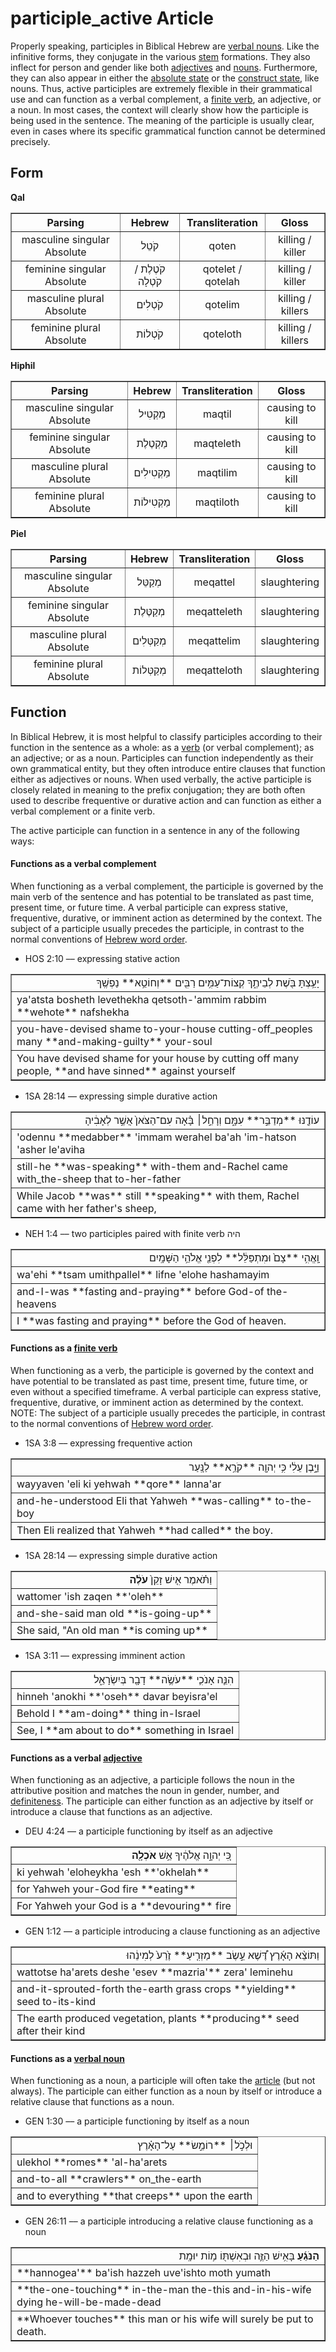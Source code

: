 # participle_active Article
Properly speaking, participles in Biblical Hebrew are [verbal nouns](https://git.door43.org/Door43/en-uhg/src/master/content/verb/02.md#verbal-nouns). Like the infinitive forms, they conjugate in the various [stem](https://git.door43.org/Door43/en-uhg/src/master/content/stem/02.md) formations. They also inflect for person and gender like both [adjectives](https://git.door43.org/Door43/en-uhg/src/master/content/adjective/02.md) and [nouns](https://git.door43.org/Door43/en-uhg/src/master/content/noun/02.md). Furthermore, they can also appear in either the [absolute state](https://git.door43.org/Door43/en-uhg/src/master/content/state_absolute/02.md) or the [construct state](https://git.door43.org/Door43/en-uhg/src/master/content/state_construct/02.md), like nouns. Thus, active participles are extremely flexible in their grammatical use and can function as a verbal complement, a [finite verb](https://git.door43.org/Door43/en-uhg/src/master/content/verb/02.md#finite-verbs), an adjective, or a noun. In most cases, the context will clearly show how the participle is being used in the sentence. The meaning of the participle is usually clear, even in cases where its specific grammatical function cannot be determined precisely.

## Form

**Qal**
<table border="1" class="docutils">
<tr class="row-odd"><th>Parsing</th><th>Hebrew</th><th>Transliteration</th><th>Gloss</th>
</tr>
<tr class="row-even" align="center"><td>masculine singular Absolute</td><td>קֹטֵל</td><td>qoten</td><td>killing / killer</td>
</tr>
<tr class="row-odd" align="center"><td>feminine singular Absolute</td><td>קֹטֶלֶת / קֹטְלָה</td><td>qotelet / qotelah</td><td>killing / killer</td>
</tr>
<tr class="row-even" align="center"><td>masculine plural Absolute</td><td>קֹטְלִים</td><td>qotelim</td><td>killing / killers</td>
</tr>
<tr class="row-odd" align="center"><td>feminine plural Absolute</td><td>קֹטְלוֹת</td><td>qoteloth</td><td>killing / killers</td>
</tr>
</tbody>
</table>

**Hiphil**
<table border="1" class="docutils">
<tr class="row-odd"><th>Parsing</th><th>Hebrew</th><th>Transliteration</th><th>Gloss</th>
</tr>
<tr class="row-even" align="center"><td>masculine singular Absolute</td><td>מַקְטִיל</td><td>maqtil</td><td>causing to kill</td>
</tr>
<tr class="row-odd" align="center"><td>feminine singular Absolute</td><td>מַקְטֶלֶת</td><td>maqteleth</td><td>causing to kill</td>
</tr>
<tr class="row-even" align="center"><td>masculine plural Absolute</td><td>מַקְטִילִים</td><td>maqtilim</td><td>causing to kill</td>
</tr>
<tr class="row-odd" align="center"><td>feminine plural Absolute</td><td>מַקְטִילוֹת</td><td>maqtiloth</td><td>causing to kill</td>
</tr>
</tbody>
</table>

**Piel**
<table border="1" class="docutils">
<tr class="row-odd"><th>Parsing</th><th>Hebrew</th><th>Transliteration</th><th>Gloss</th>
</tr>
<tr class="row-even" align="center"><td>masculine singular Absolute</td><td>מְקַטֵּל</td><td>meqattel</td><td>slaughtering</td>
</tr>
<tr class="row-odd" align="center"><td>feminine singular Absolute</td><td>מְקַטֶּלֶת</td><td>meqatteleth</td><td>slaughtering</td>
</tr>
<tr class="row-even" align="center"><td>masculine plural Absolute</td><td>מְקַטְּלִים</td><td>meqattelim</td><td>slaughtering</td>
</tr>
<tr class="row-odd" align="center"><td>feminine plural Absolute</td><td>מְקַטְּלוֹת</td><td>meqatteloth</td><td>slaughtering</td>
</tr>
</tbody>
</table>

## Function
In Biblical Hebrew, it is most helpful to classify participles according to their function in the sentence as a whole: as a [verb](https://git.door43.org/Door43/en-uhg/src/master/content/verb/02.md) (or verbal complement); as an adjective; or as a noun. Participles can function independently as their own grammatical entity, but they often introduce entire clauses that function either as adjectives or nouns. When used verbally, the active participle is closely related in meaning to the prefix conjugation; they are both often used to describe frequentive or durative action and can function as either a verbal complement or a finite verb.

The active participle can function in a sentence in any of the following ways:

#### Functions as a verbal complement
When functioning as a verbal complement, the participle is governed by the main verb of the sentence and has potential to be translated as past time, present time, or future time. A verbal participle can express stative, frequentive, durative, or imminent action as determined by the context. The subject of a participle usually precedes the participle, in contrast to the normal conventions of [Hebrew word order](https://git.door43.org/Door43/en-uhg/src/master/content/word_order/02.md).

* HOS 2:10 –– expressing stative action
<table border="1" class="docutils">
<colgroup>
<col width="100%" />
</colgroup>
<tbody valign="top">
<tr class="row-odd" align="right"><td>יָעַ֥צְתָּ בֹּ֖שֶׁת לְבֵיתֶ֑ךָ קְצוֹת־עַמִּ֥ים רַבִּ֖ים **וְחוֹטֵ֥א** נַפְשֶֽׁךָ</td>
</tr>
<tr class="row-even"><td>ya'atsta bosheth levethekha qetsoth-'ammim rabbim **wehote** nafshekha</td>
</tr>
<tr class="row-odd"><td>you-have-devised shame to-your-house cutting-off_peoples many **and-making-guilty** your-soul</td>
</tr>
<tr class="row-even"><td>You have devised shame for your house by cutting off many people, **and have sinned** against yourself</td>
</tr>
</tbody>
</table>

* 1SA 28:14 –– expressing simple durative action
<table border="1" class="docutils">
<colgroup>
<col width="100%" />
</colgroup>
<tbody valign="top">
<tr class="row-odd" align="right"><td>עוֹדֶ֖נּוּ **מְדַבֵּ֣ר** עִמָּ֑ם וְרָחֵ֣ל׀ בָּ֗אָה עִם־הַצֹּאן֙ אֲשֶׁ֣ר לְאָבִ֔יהָ</td>
</tr>
<tr class="row-even"><td>'odennu **medabber** 'immam werahel ba'ah 'im-hatson 'asher le'aviha</td>
</tr>
<tr class="row-odd"><td>still-he **was-speaking** with-them and-Rachel came with_the-sheep that to-her-father</td>
</tr>
<tr class="row-even"><td>While Jacob **was** still **speaking** with them, Rachel came with her father's sheep,</td>
</tr>
</tbody>
</table>

* NEH 1:4 –– two participles paired with finite verb היה
<table border="1" class="docutils">
<colgroup>
<col width="100%" />
</colgroup>
<tbody valign="top">
<tr class="row-odd" align="right"><td>וָֽאֱהִ֥י **צָם֙ וּמִתְפַּלֵּ֔ל** לִפְנֵ֖י אֱלֹהֵ֥י הַשָּׁמָֽיִם</td>
</tr>
<tr class="row-even"><td>wa'ehi **tsam umithpallel** lifne 'elohe hashamayim</td>
</tr>
<tr class="row-odd"><td>and-I-was **fasting and-praying** before God-of the-heavens</td>
</tr>
<tr class="row-even"><td>I **was fasting and praying** before the God of heaven.</td>
</tr>
</tbody>
</table>


#### Functions as a [finite verb](https://git.door43.org/Door43/en-uhg/src/master/content/verb/02.md#finite-verbs)
When functioning as a verb, the participle is governed by the context and have potential to be translated as past time, present time, future time, or even without a specified timeframe. A verbal participle can express stative, frequentive, durative, or imminent action as determined by the context. NOTE: The subject of a participle usually precedes the participle, in contrast to the normal conventions of [Hebrew word order](https://git.door43.org/Door43/en-uhg/src/master/content/word_order/02.md).

* 1SA 3:8 –– expressing frequentive action
<table border="1" class="docutils">
<colgroup>
<col width="100%" />
</colgroup>
<tbody valign="top">
<tr class="row-odd" align="right"><td>וַיָּ֣בֶן עֵלִ֔י כִּ֥י יְהוָ֖ה **קֹרֵ֥א** לַנָּֽעַר</td>
</tr>
<tr class="row-even"><td>wayyaven 'eli ki yehwah **qore** lanna'ar</td>
</tr>
<tr class="row-odd"><td>and-he-understood Eli that Yahweh **was-calling** to-the-boy</td>
</tr>
<tr class="row-even"><td>Then Eli realized that Yahweh **had called** the boy.</td>
</tr>
</tbody>
</table>

* 1SA 28:14 –– expressing simple durative action
<table border="1" class="docutils">
<colgroup>
<col width="100%" />
</colgroup>
<tbody valign="top">
<tr class="row-odd" align="right"><td>וַתֹּ֗אמֶר אִ֤ישׁ זָקֵן֙ <b>עֹלֶ֔ה</b></td>
</tr>
<tr class="row-even"><td>wattomer 'ish zaqen **'oleh**</td>
</tr>
<tr class="row-odd"><td>and-she-said man old **is-going-up**</td>
</tr>
<tr class="row-even"><td>She said, "An old man **is coming up**</td>
</tr>
</tbody>
</table>

* 1SA 3:11 –– expressing imminent action
<table border="1" class="docutils">
<colgroup>
<col width="100%" />
</colgroup>
<tbody valign="top">
<tr class="row-odd" align="right"><td>הִנֵּ֧ה אָנֹכִ֛י **עֹשֶׂ֥ה** דָבָ֖ר בְּיִשְׂרָאֵ֑ל</td>
</tr>
<tr class="row-even"><td>hinneh 'anokhi **'oseh** davar beyisra'el</td>
</tr>
<tr class="row-odd"><td>Behold I **am-doing** thing in-Israel</td>
</tr>
<tr class="row-even"><td>See, I **am about to do** something in Israel</td>
</tr>
</tbody>
</table>

#### Functions as a verbal [adjective](https://git.door43.org/Door43/en-uhg/src/master/content/adjective/02.md)
When functioning as an adjective, a participle follows the noun in the attributive position and matches the noun in gender, number, and [definiteness](https://git.door43.org/Door43/en-uhg/src/master/content/state_determined/02.md). The participle can either function as an adjective by itself or introduce a clause that functions as an adjective.

* DEU 4:24 –– a participle functioning by itself as an adjective
<table border="1" class="docutils">
<colgroup>
<col width="100%" />
</colgroup>
<tbody valign="top">
<tr class="row-odd" align="right"><td>כִּ֚י יְהוָ֣ה אֱלֹהֶ֔יךָ אֵ֥שׁ <b>אֹכְלָ֖ה</b></td>
</tr>
<tr class="row-even"><td>ki yehwah 'eloheykha 'esh **'okhelah**</td>
</tr>
<tr class="row-odd"><td>for Yahweh your-God fire **eating**</td>
</tr>
<tr class="row-even"><td>For Yahweh your God is a **devouring** fire</td>
</tr>
</tbody>
</table>

* GEN 1:12 –– a participle introducing a clause functioning as an adjective
<table border="1" class="docutils">
<colgroup>
<col width="100%" />
</colgroup>
<tbody valign="top">
<tr class="row-odd" align="right"><td>וַתּוֹצֵ֨א הָאָ֜רֶץ דֶּ֠שֶׁא עֵ֣שֶׂב **מַזְרִ֤יעַ** זֶ֙רַע֙ לְמִינֵ֔הוּ</td>
</tr>
<tr class="row-even"><td>wattotse ha'arets deshe 'esev **mazria'** zera' leminehu</td>
</tr>
<tr class="row-odd"><td>and-it-sprouted-forth the-earth grass crops **yielding** seed to-its-kind</td>
</tr>
<tr class="row-even"><td>The earth produced vegetation, plants **producing** seed after their kind</td>
</tr>
</tbody>
</table>

#### Functions as a [verbal noun](https://git.door43.org/Door43/en-uhg/src/master/content/verb/02.md#verbal-nouns) 
When functioning as a noun, a participle will often take the [article](https://git.door43.org/Door43/en-uhg/src/master/content/particle_definite_article/02.md) (but not always). The participle can either function as a noun by itself or introduce a relative clause that functions as a noun.

* GEN 1:30 –– a participle functioning by itself as a noun
<table border="1" class="docutils">
<colgroup>
<col width="100%" />
</colgroup>
<tbody valign="top">
<tr class="row-odd" align="right"><td>וּלְכֹ֣ל׀ **רוֹמֵ֣שׂ** עַל־הָאָ֗רֶץ</td>
</tr>
<tr class="row-even"><td>ulekhol **romes** 'al-ha'arets</td>
</tr>
<tr class="row-odd"><td>and-to-all **crawlers** on_the-earth</td>
</tr>
<tr class="row-even"><td>and to everything **that creeps** upon the earth</td>
</tr>
</tbody>
</table> 

* GEN 26:11 –– a participle introducing a relative clause functioning as a noun
<table border="1" class="docutils">
<colgroup>
<col width="100%" />
</colgroup>
<tbody valign="top">
<tr class="row-odd" align="right"><td><b>הַנֹּגֵ֜עַ</b> בָּאִ֥ישׁ הַזֶּ֛ה וּבְאִשְׁתּ֖וֹ מ֥וֹת יוּמָֽת</td>
</tr>
<tr class="row-even"><td>**hannogea'** ba'ish hazzeh uve'ishto moth yumath</td>
</tr>
<tr class="row-odd"><td>**the-one-touching** in-the-man the-this and-in-his-wife dying he-will-be-made-dead</td>
</tr>
<tr class="row-even"><td>**Whoever touches** this man or his wife will surely be put to death.</td>
</tr>
</tbody>
</table>